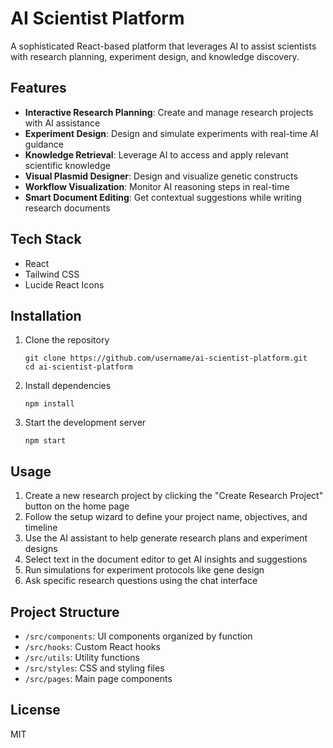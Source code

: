 # AI Scientist Platform

A sophisticated React-based platform that leverages AI to assist scientists with research planning, experiment design, and knowledge discovery.

## Features

- **Interactive Research Planning**: Create and manage research projects with AI assistance
- **Experiment Design**: Design and simulate experiments with real-time AI guidance
- **Knowledge Retrieval**: Leverage AI to access and apply relevant scientific knowledge
- **Visual Plasmid Designer**: Design and visualize genetic constructs
- **Workflow Visualization**: Monitor AI reasoning steps in real-time
- **Smart Document Editing**: Get contextual suggestions while writing research documents

## Tech Stack

- React
- Tailwind CSS
- Lucide React Icons

## Installation

1. Clone the repository
   ```
   git clone https://github.com/username/ai-scientist-platform.git
   cd ai-scientist-platform
   ```

2. Install dependencies
   ```
   npm install
   ```

3. Start the development server
   ```
   npm start
   ```

## Usage

1. Create a new research project by clicking the "Create Research Project" button on the home page
2. Follow the setup wizard to define your project name, objectives, and timeline
3. Use the AI assistant to help generate research plans and experiment designs
4. Select text in the document editor to get AI insights and suggestions
5. Run simulations for experiment protocols like gene design
6. Ask specific research questions using the chat interface

## Project Structure

- `/src/components`: UI components organized by function
- `/src/hooks`: Custom React hooks
- `/src/utils`: Utility functions
- `/src/styles`: CSS and styling files
- `/src/pages`: Main page components

## License

MIT